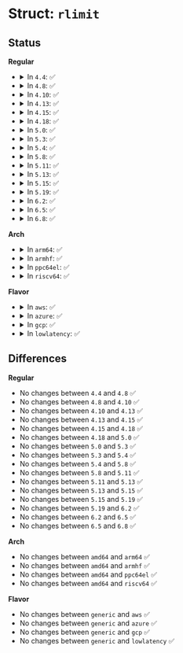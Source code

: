 # Struct: <code>rlimit</code>

## Status
<b>Regular</b>
<ul>
<li>
<details>
<summary>In <code>4.4</code>: ✅</summary>

```c
struct rlimit {
    __kernel_ulong_t rlim_cur;
    __kernel_ulong_t rlim_max;
};
```
</details>
</li>
<li>
<details>
<summary>In <code>4.8</code>: ✅</summary>

```c
struct rlimit {
    __kernel_ulong_t rlim_cur;
    __kernel_ulong_t rlim_max;
};
```
</details>
</li>
<li>
<details>
<summary>In <code>4.10</code>: ✅</summary>

```c
struct rlimit {
    __kernel_ulong_t rlim_cur;
    __kernel_ulong_t rlim_max;
};
```
</details>
</li>
<li>
<details>
<summary>In <code>4.13</code>: ✅</summary>

```c
struct rlimit {
    __kernel_ulong_t rlim_cur;
    __kernel_ulong_t rlim_max;
};
```
</details>
</li>
<li>
<details>
<summary>In <code>4.15</code>: ✅</summary>

```c
struct rlimit {
    __kernel_ulong_t rlim_cur;
    __kernel_ulong_t rlim_max;
};
```
</details>
</li>
<li>
<details>
<summary>In <code>4.18</code>: ✅</summary>

```c
struct rlimit {
    __kernel_ulong_t rlim_cur;
    __kernel_ulong_t rlim_max;
};
```
</details>
</li>
<li>
<details>
<summary>In <code>5.0</code>: ✅</summary>

```c
struct rlimit {
    __kernel_ulong_t rlim_cur;
    __kernel_ulong_t rlim_max;
};
```
</details>
</li>
<li>
<details>
<summary>In <code>5.3</code>: ✅</summary>

```c
struct rlimit {
    __kernel_ulong_t rlim_cur;
    __kernel_ulong_t rlim_max;
};
```
</details>
</li>
<li>
<details>
<summary>In <code>5.4</code>: ✅</summary>

```c
struct rlimit {
    __kernel_ulong_t rlim_cur;
    __kernel_ulong_t rlim_max;
};
```
</details>
</li>
<li>
<details>
<summary>In <code>5.8</code>: ✅</summary>

```c
struct rlimit {
    __kernel_ulong_t rlim_cur;
    __kernel_ulong_t rlim_max;
};
```
</details>
</li>
<li>
<details>
<summary>In <code>5.11</code>: ✅</summary>

```c
struct rlimit {
    __kernel_ulong_t rlim_cur;
    __kernel_ulong_t rlim_max;
};
```
</details>
</li>
<li>
<details>
<summary>In <code>5.13</code>: ✅</summary>

```c
struct rlimit {
    __kernel_ulong_t rlim_cur;
    __kernel_ulong_t rlim_max;
};
```
</details>
</li>
<li>
<details>
<summary>In <code>5.15</code>: ✅</summary>

```c
struct rlimit {
    __kernel_ulong_t rlim_cur;
    __kernel_ulong_t rlim_max;
};
```
</details>
</li>
<li>
<details>
<summary>In <code>5.19</code>: ✅</summary>

```c
struct rlimit {
    __kernel_ulong_t rlim_cur;
    __kernel_ulong_t rlim_max;
};
```
</details>
</li>
<li>
<details>
<summary>In <code>6.2</code>: ✅</summary>

```c
struct rlimit {
    __kernel_ulong_t rlim_cur;
    __kernel_ulong_t rlim_max;
};
```
</details>
</li>
<li>
<details>
<summary>In <code>6.5</code>: ✅</summary>

```c
struct rlimit {
    __kernel_ulong_t rlim_cur;
    __kernel_ulong_t rlim_max;
};
```
</details>
</li>
<li>
<details>
<summary>In <code>6.8</code>: ✅</summary>

```c
struct rlimit {
    __kernel_ulong_t rlim_cur;
    __kernel_ulong_t rlim_max;
};
```
</details>
</li>
</ul>
<b>Arch</b>
<ul>
<li>
<details>
<summary>In <code>arm64</code>: ✅</summary>

```c
struct rlimit {
    __kernel_ulong_t rlim_cur;
    __kernel_ulong_t rlim_max;
};
```
</details>
</li>
<li>
<details>
<summary>In <code>armhf</code>: ✅</summary>

```c
struct rlimit {
    __kernel_ulong_t rlim_cur;
    __kernel_ulong_t rlim_max;
};
```
</details>
</li>
<li>
<details>
<summary>In <code>ppc64el</code>: ✅</summary>

```c
struct rlimit {
    __kernel_ulong_t rlim_cur;
    __kernel_ulong_t rlim_max;
};
```
</details>
</li>
<li>
<details>
<summary>In <code>riscv64</code>: ✅</summary>

```c
struct rlimit {
    __kernel_ulong_t rlim_cur;
    __kernel_ulong_t rlim_max;
};
```
</details>
</li>
</ul>
<b>Flavor</b>
<ul>
<li>
<details>
<summary>In <code>aws</code>: ✅</summary>

```c
struct rlimit {
    __kernel_ulong_t rlim_cur;
    __kernel_ulong_t rlim_max;
};
```
</details>
</li>
<li>
<details>
<summary>In <code>azure</code>: ✅</summary>

```c
struct rlimit {
    __kernel_ulong_t rlim_cur;
    __kernel_ulong_t rlim_max;
};
```
</details>
</li>
<li>
<details>
<summary>In <code>gcp</code>: ✅</summary>

```c
struct rlimit {
    __kernel_ulong_t rlim_cur;
    __kernel_ulong_t rlim_max;
};
```
</details>
</li>
<li>
<details>
<summary>In <code>lowlatency</code>: ✅</summary>

```c
struct rlimit {
    __kernel_ulong_t rlim_cur;
    __kernel_ulong_t rlim_max;
};
```
</details>
</li>
</ul>

## Differences
<b>Regular</b>
<ul>
<li>
No changes between <code>4.4</code> and <code>4.8</code> ✅
</li>
<li>
No changes between <code>4.8</code> and <code>4.10</code> ✅
</li>
<li>
No changes between <code>4.10</code> and <code>4.13</code> ✅
</li>
<li>
No changes between <code>4.13</code> and <code>4.15</code> ✅
</li>
<li>
No changes between <code>4.15</code> and <code>4.18</code> ✅
</li>
<li>
No changes between <code>4.18</code> and <code>5.0</code> ✅
</li>
<li>
No changes between <code>5.0</code> and <code>5.3</code> ✅
</li>
<li>
No changes between <code>5.3</code> and <code>5.4</code> ✅
</li>
<li>
No changes between <code>5.4</code> and <code>5.8</code> ✅
</li>
<li>
No changes between <code>5.8</code> and <code>5.11</code> ✅
</li>
<li>
No changes between <code>5.11</code> and <code>5.13</code> ✅
</li>
<li>
No changes between <code>5.13</code> and <code>5.15</code> ✅
</li>
<li>
No changes between <code>5.15</code> and <code>5.19</code> ✅
</li>
<li>
No changes between <code>5.19</code> and <code>6.2</code> ✅
</li>
<li>
No changes between <code>6.2</code> and <code>6.5</code> ✅
</li>
<li>
No changes between <code>6.5</code> and <code>6.8</code> ✅
</li>
</ul>
<b>Arch</b>
<ul>
<li>
No changes between <code>amd64</code> and <code>arm64</code> ✅
</li>
<li>
No changes between <code>amd64</code> and <code>armhf</code> ✅
</li>
<li>
No changes between <code>amd64</code> and <code>ppc64el</code> ✅
</li>
<li>
No changes between <code>amd64</code> and <code>riscv64</code> ✅
</li>
</ul>
<b>Flavor</b>
<ul>
<li>
No changes between <code>generic</code> and <code>aws</code> ✅
</li>
<li>
No changes between <code>generic</code> and <code>azure</code> ✅
</li>
<li>
No changes between <code>generic</code> and <code>gcp</code> ✅
</li>
<li>
No changes between <code>generic</code> and <code>lowlatency</code> ✅
</li>
</ul>
